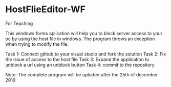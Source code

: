 # HostFlieEditor-WF
For Teaching

This windows forms aplication will help you to block server access to your pc by using the host file in windows.
The program throws an exception when trying to modify the file.

Task 1: Connect github to your visual studio and fork the solution 
Task 2: Fix the issue of access to the host file
Task 3: Expand the application to unblock a url using an unblock button
Task 4: commit to the repository


Note: The complete program will be uploded after the 25th of december 2019
